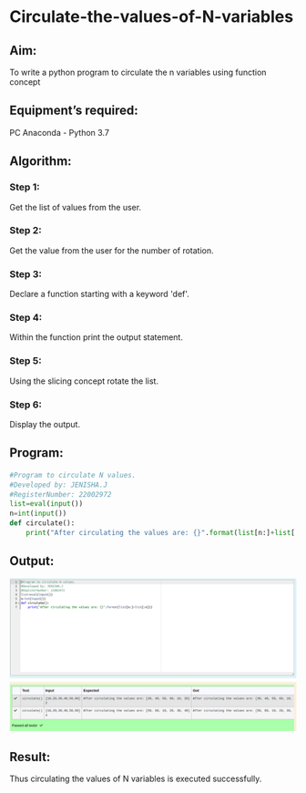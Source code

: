 # Circulate-the-values-of-N-variables
## Aim:
To write a python program to circulate the n variables using function concept
## Equipment’s required:
PC
Anaconda - Python 3.7
## Algorithm: 
### Step 1: 
Get the list of values from the user.
### Step 2: 
Get the value from the user for the number of rotation.
### Step 3: 
Declare a function starting with a keyword 'def'.
### Step 4: 
Within the function print the output statement.
### Step 5: 
Using the slicing concept rotate the list.
### Step 6: 
Display the output.
## Program:
```python
#Program to circulate N values.
#Developed by: JENISHA.J
#RegisterNumber: 22002972
list=eval(input())
n=int(input())
def circulate():
    print("After circulating the values are: {}".format(list[n:]+list[:n]))
```
## Output:

![MODEL](circulate-n-variables.png)
## Result:
Thus circulating the values of N variables is executed successfully.
